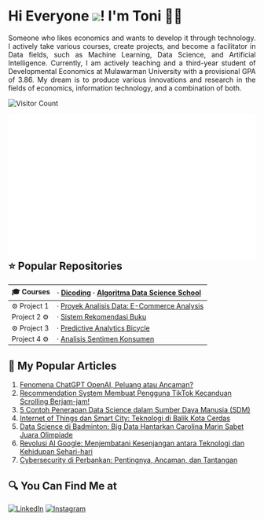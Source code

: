 # Hi Everyone <img src="https://github.com/TheDudeThatCode/TheDudeThatCode/blob/master/Assets/Hi.gif" width="30px">! I'm Toni 🧑🏻

<p align="justify">
  Someone who likes economics and wants to develop it through technology. I actively take various courses, create projects, and become a facilitator in Data fields, such as Machine Learning, Data Science, and Artificial Intelligence. Currently, I am actively teaching and a third-year student of Developmental Economics at Mulawarman University with a provisional GPA of 3.86. My dream is to produce various innovations and research in the fields of economics, information technology, and a combination of both.

</p>

<!-- ## 👁‍🗨 Visitors Count -->

![Visitor Count](https://profile-counter.glitch.me/{ToniAS21}/count.svg)

<img align='right' src = "https://github.com/myarist/github-stats-transparent/blob/output/generated/languages.svg">



## ⭐ Popular Repositories

| 🎓 Courses | · [Dicoding](https://github.com/ToniAS21/Dicoding) · [Algoritma Data Science School](https://github.com/ToniAS21/Algoritma-Data-Science-School-Bootcamp-) |
|:--------|:--------------------|
| ⚙ Project 1| · [Proyek Analisis Data: E-Commerce Analysis](https://github.com/ToniAS21/Analisis-Data-Python) |
| Project 2 ⚙| · [Sistem Rekomendasi Buku](https://github.com/ToniAS21/Dicoding/tree/main/Machine%20Learning%20Terapan%20(MLT)/Proyek%20Akhir) |
| ⚙ Project 3| · [Predictive Analytics Bicycle](https://github.com/ToniAS21/Dicoding/tree/main/Machine%20Learning%20Terapan%20(MLT)/Proyek%20Pertama) | 
| Project 4 ⚙| · [Analisis Sentimen Konsumen](https://github.com/ToniAS21/Dicoding/tree/main/Machine%20Learning%20Operations%20(MLOps)/Project%20I%20Machine%20Learning%20Operations%20(ML%20Ops)) |


## 📝 My Popular Articles 

1. [Fenomena ChatGPT OpenAI, Peluang atau Ancaman?](https://blog.algorit.ma/chatgpt-openai/)
2. [Recommendation System Membuat Pengguna TikTok Kecanduan Scrolling Berjam-jam!](https://blog.algorit.ma/recommendation-system-tiktok/)
3. [5 Contoh Penerapan Data Science dalam Sumber Daya Manusia (SDM) ](https://blog.algorit.ma/data-science-sumber-daya-manusia-sdm/)
4. [Internet of Things dan Smart City: Teknologi di Balik Kota Cerdas](https://blog.algorit.ma/smart-city/)
5. [Data Science di Badminton: Big Data Hantarkan Carolina Marin Sabet Juara Olimpiade](https://blog.algorit.ma/data-science-badminton-carolina-marin-juara-olimpiade/)
6. [Revolusi AI Google: Menjembatani Kesenjangan antara Teknologi dan Kehidupan Sehari-hari](https://blog.algorit.ma/revolusi-ai-google/)
7. [Cybersecurity di Perbankan: Pentingnya, Ancaman, dan Tantangan](https://blog.algorit.ma/cybersecurity-perbankan/)


## 🔍 You Can Find Me at

<p>
  <a href="https://www.linkedin.com/in/toni-andreas-s" target="_blank"><img alt="LinkedIn" src="https://img.shields.io/badge/linkedin-%230077B5.svg?&style=for-the-badge&logo=linkedin&logoColor=white" /></a>  
  <a href="https://instagram.com/toni_andreas_s" target="_blank"><img alt="Instagram" src="https://img.shields.io/badge/instagram-%23E4405F.svg?&style=for-the-badge&logo=instagram&logoColor=white" /></a> 
</p>





